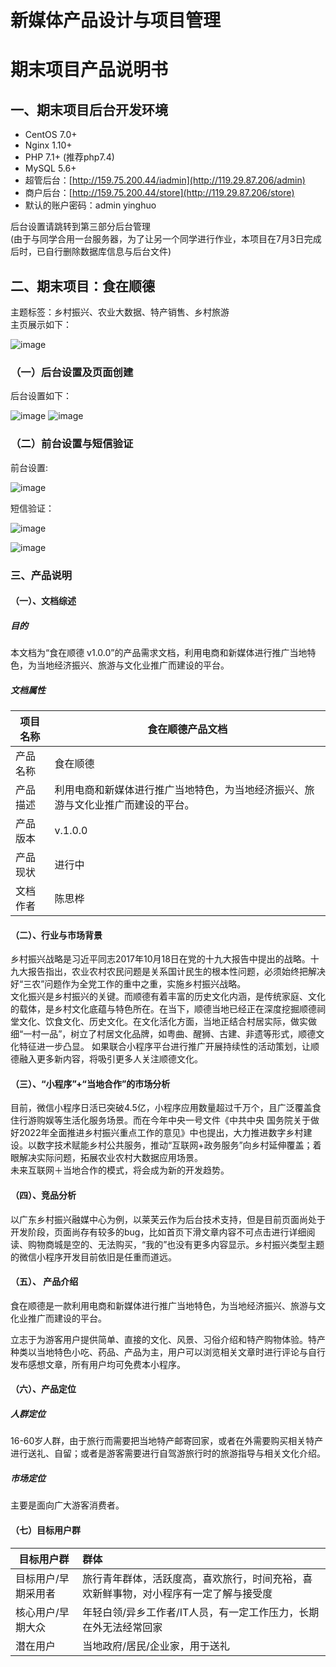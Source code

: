 # 新媒体产品设计与项目管理
# 期末项目产品说明书

## 一、期末项目后台开发环境
* CentOS 7.0+
* Nginx 1.10+
* PHP 7.1+ (推荐php7.4)
* MySQL 5.6+
* 超管后台：[http://159.75.200.44/iadmin](http://119.29.87.206/admin)
* 商户后台：[http://159.75.200.44/store](http://119.29.87.206/store)
* 默认的账户密码：admin yinghuo
  
后台设置请跳转到第三部分后台管理  
(由于与同学合用一台服务器，为了让另一个同学进行作业，本项目在7月3日完成后时，已自行删除数据库信息与后台文件)

## 二、期末项目：食在顺德
主题标签：乡村振兴、农业大数据、特产销售、乡村旅游  
主页展示如下：

![image](https://gitee.com/sihua-chen/HMXfinal_2022/raw/master/images/7.png)
### （一）后台设置及页面创建

后台设置如下：

![image](https://gitee.com/sihua-chen/HMXfinal_2022/raw/63af7a50e2fa374f676e92c94442264651990332/images/1.png)
![image](https://gitee.com/sihua-chen/HMXfinal_2022/raw/master/images/3.png)

### （二）前台设置与短信验证

前台设置:

![image](https://gitee.com/sihua-chen/HMXfinal_2022/raw/master/images/2.png)

短信验证：


![image](https://gitee.com/sihua-chen/HMXfinal_2022/raw/master/images/8.png)

![image](https://gitee.com/sihua-chen/HMXfinal_2022/raw/master/images/112.bmp)  
   
###  三、产品说明
#### （一）、文档综述

##### 目的

本文档为“食在顺德 v1.0.0”的产品需求文档，利用电商和新媒体进行推广当地特色，为当地经济振兴、旅游与文化业推广而建设的平台。 

##### 文档属性

| 项目名称 |  食在顺德产品文档                                         |
| -------- | ------------------------------------------------------------ |
| 产品名称 | 食在顺德                                                    |
| 产品描述 | 利用电商和新媒体进行推广当地特色，为当地经济振兴、旅游与文化业推广而建设的平台。 |
| 产品版本 | v.1.0.0                                                      |
| 产品现状 | 进行中                                                       |
| 文档作者 | 陈思桦                                                       |

#### （二）、行业与市场背景

乡村振兴战略是习近平同志2017年10月18日在党的十九大报告中提出的战略。十九大报告指出，农业农村农民问题是关系国计民生的根本性问题，必须始终把解决好“三农”问题作为全党工作的重中之重，实施乡村振兴战略。  
文化振兴是乡村振兴的关键。而顺德有着丰富的历史文化内涵，是传统家庭、文化的载体，是乡村文化底蕴与特色所在。在当下，顺德当地已经正在深度挖掘顺德祠堂文化、饮食文化、历史文化。在文化活化方面，当地正结合村居实际，做实做细“一村一品”，树立了村居文化品牌，如粤曲、醒狮、古建、非遗等形式，顺德文化特征进一步凸显。
如果联合小程序平台进行推广开展持续性的活动策划，让顺德融入更多新内容，将吸引更多人关注顺德文化。


#### （三）、“小程序”+“当地合作”的市场分析

目前，微信小程序日活已突破4.5亿，小程序应用数量超过千万个，且广泛覆盖食住行游购娱等生活化服务场景。而在今年中央一号文件《中共中央 国务院关于做好2022年全面推进乡村振兴重点工作的意见》中也提出，大力推进数字乡村建设。以数字技术赋能乡村公共服务，推动“互联网+政务服务”向乡村延伸覆盖；着眼解决实际问题，拓展农业农村大数据应用场景。  
未来互联网＋当地合作的模式，将会成为新的开发趋势。

#### （四）、竞品分析
以广东乡村振兴融媒中心为例，以莱芙云作为后台技术支持，但是目前页面尚处于开发阶段，页面尚存有较多的bug，比如首页下滑文章内容不可点击进行详细阅读、购物商城是空的、无法购买，“我的”也没有更多内容显示。乡村振兴类型主题的微信小程序开发目前依旧是任重而道远。


#### （五）、 产品介绍

食在顺德是一款利用电商和新媒体进行推广当地特色，为当地经济振兴、旅游与文化业推广而建设的平台。

立志于为游客用户提供简单、直接的文化、风景、习俗介绍和特产购物体验。特产种类以当地特色小吃、药品、产品为主，用户可以浏览相关文章时进行评论与自行发布感想文章，所有用户均可免费本小程序。

#### （六）、产品定位

##### 人群定位

16-60岁人群，由于旅行而需要把当地特产邮寄回家，或者在外需要购买相关特产进行送礼、自留；或者是游客需要进行自驾游旅行时的旅游指导与相关文化介绍。

#####  市场定位

主要是面向广大游客消费者。

#### （七）目标用户群

| 目标用户群          | 群体                                                         |
| ------------------- | :----------------------------------------------------------- |
| 目标用户/早期采用者 | 旅行青年群体，活跃度高，喜欢旅行，时间充裕，喜欢新鲜事物，对小程序有一定了解与接受度 |
| 核心用户/早期大众   | 年轻白领/异乡工作者/IT人员，有一定工作压力，长期在外无法经常回家 |
| 潜在用户            |当地政府/居民/企业家，用于送礼                       |








